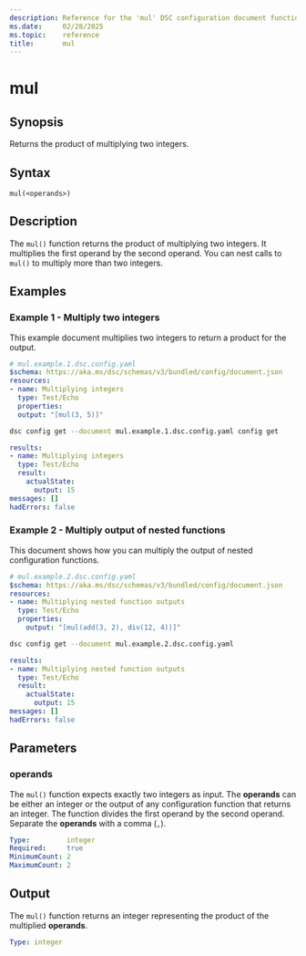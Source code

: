 ```yaml
---
description: Reference for the 'mul' DSC configuration document function
ms.date:     02/28/2025
ms.topic:    reference
title:       mul
---
```


# mul

## Synopsis

Returns the product of multiplying two integers.

## Syntax

```Syntax
mul(<operands>)
```

## Description

The `mul()` function returns the product of multiplying two integers. It multiplies the first operand
by the second operand. You can nest calls to `mul()` to multiply more than two integers.

## Examples

### Example 1 - Multiply two integers

This example document multiplies two integers to return a product for the output.

```yaml
# mul.example.1.dsc.config.yaml
$schema: https://aka.ms/dsc/schemas/v3/bundled/config/document.json
resources:
- name: Multiplying integers
  type: Test/Echo
  properties:
  output: "[mul(3, 5)]"
```

```bash
dsc config get --document mul.example.1.dsc.config.yaml config get
```

```yaml
results:
- name: Multiplying integers
  type: Test/Echo
  result:
    actualState:
      output: 15
messages: []
hadErrors: false
```

### Example 2 - Multiply output of nested functions

This document shows how you can multiply the output of nested configuration functions.

```yaml
# mul.example.2.dsc.config.yaml
$schema: https://aka.ms/dsc/schemas/v3/bundled/config/document.json
resources:
- name: Multiplying nested function outputs
  type: Test/Echo
  properties:
    output: "[mul(add(3, 2), div(12, 4))]"
```

```bash
dsc config get --document mul.example.2.dsc.config.yaml
```

```yaml
results:
- name: Multiplying nested function outputs
  type: Test/Echo
  result:
    actualState:
      output: 15
messages: []
hadErrors: false
```

## Parameters

### operands

The `mul()` function expects exactly two integers as input. The **operands** can be either an integer
or the output of any configuration function that returns an integer. The function divides the first
operand by the second operand. Separate the **operands** with a comma (`,`).

```yaml
Type:         integer
Required:     true
MinimumCount: 2
MaximumCount: 2
```

## Output

The `mul()` function returns an integer representing the product of the multiplied **operands**.

```yaml
Type: integer
```

<!-- Link reference definitions -->

